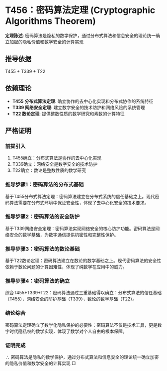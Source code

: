 # T456：密码算法定理 (Cryptographic Algorithms Theorem)

**定理陈述**: 密码算法是隐私的数学保护，通过分布式算法和信息安全的理论统一确立加密的隐私价值和数学安全的计算实现

## 推导依据
T455 + T339 + T22

## 依赖理论
- **T455 分布式算法定理**: 确立协作的去中心化实现和分布式协作的系统特征
- **T339 网络安全定理**: 建立数字安全的技术防护和网络风险的系统管理
- **T22 数论定理**: 提供整数性质的数学研究和素数的计算特征

## 严格证明

### 前提引入
1. T455确立：分布式算法是协作的去中心化实现
2. T339确立：网络安全是数字安全的技术防护
3. T22确立：数论是整数性质的数学研究

### 推导步骤1：密码算法的分布式基础
基于T455分布式算法定理：密码算法建立在分布式系统的信任基础之上。现代密码算法需要在分布式环境中保证安全性，体现了去中心化安全的技术要求。

### 推导步骤2：密码算法的安全防护
基于T339网络安全定理：密码算法实现网络安全的核心防护功能。密码算法是网络安全的数学基础，为数字通信提供机密性和完整性保护。

### 推导步骤3：密码算法的数论基础
基于T22数论定理：密码算法建立在数论的数学基础之上。现代密码算法的安全性依赖于数论问题的计算困难性，体现了纯数学在应用中的威力。

### 推导步骤4：密码算法的确立
综合T455+T339+T22：密码算法通过三重基础得以确立：分布式算法的信任基础（T455），网络安全的防护基础（T339），数论的数学基础（T22）。

### 结论综合
密码算法定理确立了数学化隐私保护的必要性：密码算法不仅是技术工具，更是数字时代隐私权的数学实现，体现了数学对个人自由的根本保障。

### 证明完成
∴ 密码算法是隐私的数学保护，通过分布式算法和信息安全的理论统一确立加密的隐私价值和数学安全的计算实现 □